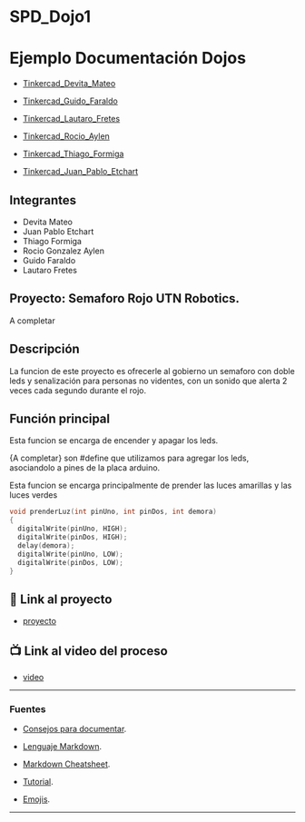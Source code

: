 # SPD_Dojo1
# Ejemplo Documentación Dojos
- [Tinkercad_Devita_Mateo](https://www.tinkercad.com/things/3X15TYfVlOS-spd-dojo-i-devita-mateo/editel?sharecode=MQ2C8KgyctpnkGQSuyqHDJI-E6qZJF5diUcnIbkESY4)

- [Tinkercad_Guido_Faraldo](https://www.tinkercad.com/things/4xs2SXoRWl7-dojo-f-ejercicio-1semaforo/editel?sharecode=8sJdSQkLikaxXO3869Yd_NpWKDdSoqhPZHwjZq_wHeI)

- [Tinkercad_Lautaro_Fretes](https://www.tinkercad.com/things/jlmlLK3kh9m-frantic-kup/editel?sharecode=_lBqxe21rKLEsDIOd4N7oP4yYJ-vEAoIdoyXQnPKj5I)

- [Tinkercad_Rocio_Aylen](https://www.tinkercad.com/things/9hXw9aUyh9F-bodacious-bruticus/editel?sharecode=7rssD6fnG1bdewPg0_FwZo-zlW-6JDC4oN8ytcXDnfc)

- [Tinkercad_Thiago_Formiga](https://www.tinkercad.com/things/aNpODwtPBZt-smooth-snaget/editel?sharecode=D58ABzuVnCgsxqUiqgOdW3SnBD41jOYeTzBw3dHtNzA)

- [Tinkercad_Juan_Pablo_Etchart](https://www.tinkercad.com/things/4iiZcMvBVXr-neat-bigery/editel?sharecode=R3FaPoGoyEHKySNMNCEK_V6TdVm6AlZ7tufbGejOkV4)
## Integrantes 
- Devita Mateo
- Juan Pablo Etchart 
- Thiago Formiga
- Rocio Gonzalez Aylen
- Guido Faraldo 
- Lautaro Fretes

## Proyecto: Semaforo Rojo UTN Robotics.
A completar


## Descripción
La funcion de este proyecto es ofrecerle al gobierno un semaforo con doble leds y senalización para personas no videntes, con un sonido que alerta 2 veces cada segundo durante el rojo. 

## Función principal
Esta funcion se encarga de encender y apagar los leds.

{A completar} son #define que utilizamos para agregar los leds, asociandolo a pines de la placa arduino.

Esta funcion se encarga principalmente de prender las luces amarillas y las luces verdes

~~~ C++ (Lenguaje en el que esta escrito)
void prenderLuz(int pinUno, int pinDos, int demora)
{
  digitalWrite(pinUno, HIGH);
  digitalWrite(pinDos, HIGH);
  delay(demora); 
  digitalWrite(pinUno, LOW);
  digitalWrite(pinDos, LOW);
}
~~~

## :robot: Link al proyecto
- [proyecto](https://www.tinkercad.com/things/aOYiibnDjWu)
## :tv: Link al video del proceso
- [video](https://www.youtube.com/watch?v=VyGjE8kx-O0)

---
### Fuentes
- [Consejos para documentar](https://www.sohamkamani.com/how-to-write-good-documentation/#architecture-documentation).

- [Lenguaje Markdown](https://markdown.es/sintaxis-markdown/#linkauto).

- [Markdown Cheatsheet](https://github.com/adam-p/markdown-here/wiki/Markdown-Cheatsheet).

- [Tutorial](https://www.youtube.com/watch?v=oxaH9CFpeEE).

- [Emojis](https://gist.github.com/rxaviers/7360908).

---